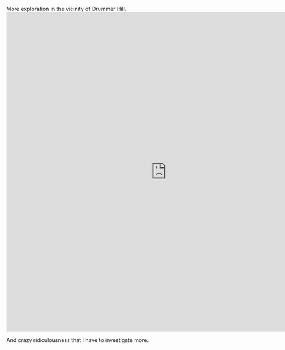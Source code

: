 <html><body><p>More exploration in the vicinity of Drummer Hill.



<iframe src="http://alexkerney.com/wp-content/uploads/2012/04/DrummerHillv3.html" frameborder="0" marginwidth="0" marginheight="0" scrolling="no" width="840" height="840"></iframe>



And crazy ridiculousness that I have to investigate more.



<a href="http://alexkerney.com/wp-content/uploads/2012/04/20120427_DSC0003.jpg"><img class="alignnone size-large wp-image-1173 [ftmt_id] nofotomoto" title="20120427_DSC0003" src="http://alexkerney.com/wp-content/uploads/2012/04/20120427_DSC0003-840x557.jpg" alt=""></a></p></body></html>